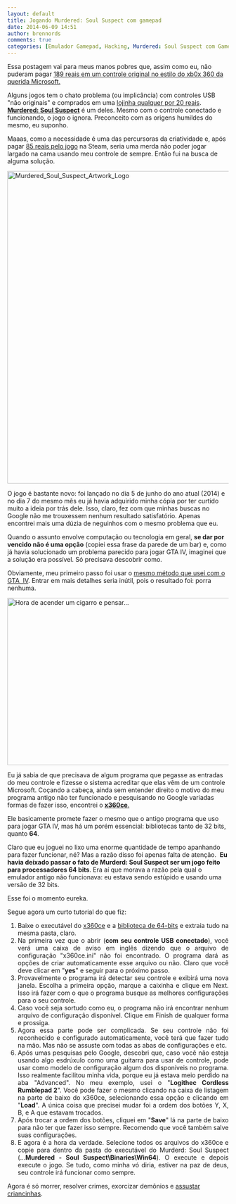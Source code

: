 ```yaml
---
layout: default
title: Jogando Murdered: Soul Suspect com gamepad
date: 2014-06-09 14:51
author: brennords
comments: true
categories: [Emulador Gamepad, Hacking, Murdered: Soul Suspect com Gamepad, Murdered: Soul Suspect Controle, Problema Murderd: Soul Suspect, Tutorial Murdered: Soul Suspect, x360ce Murdered: Soul Suspect]
---
```

Essa postagem vai para meus manos pobres que, assim como eu, não puderam pagar <a href="http://www.walmart.com.br/produto/Games/Acessorios-Xbox-360/Microsoft/252729-Controle-sem-Fio-XBox-NSF-00023-Preto-Microsoft" target="_blank">189 reais em um controle original no estilo do xb0x 360 da querida Microsoft.</a>

Alguns jogos tem o chato problema (ou implicância) com controles USB "não originais" e comprados em uma <a href="http://www.kabum.com.br/cgi-local/site/produtos/descricao.cgi?codigo=37652&amp;origem=52&amp;utm_source=GOOGLE-SHOPPING&amp;utm_medium=COMPARADOR&amp;gclid=CNa--7uM7b4CFavm7AodrSIAFg" target="_blank">lojinha qualquer por 20 reais</a>. <a href="http://murdered.com/" target="_blank"><strong>Murdered: Soul Suspect</strong></a> é um deles. Mesmo com o controle conectado e funcionando, o jogo o ignora. Preconceito com as origens humildes do mesmo, eu suponho.

Maaas, como a necessidade é uma das percursoras da criatividade e, após pagar <a href="http://store.steampowered.com/app/233290/" target="_blank">85 reais pelo jogo</a> na Steam, seria uma merda não poder jogar largado na cama usando meu controle de sempre. Então fui na busca de alguma solução.

<a href="https://brenn0.files.wordpress.com/2014/06/murdered_soul_suspect_artwork_logo.jpg"><img class="aligncenter size-large wp-image-955" src="http://brenn0.files.wordpress.com/2014/06/murdered_soul_suspect_artwork_logo.jpg?w=676" alt="Murdered_Soul_Suspect_Artwork_Logo" width="676" height="710" /></a>

<!--more-->

O jogo é bastante novo: foi lançado no dia 5 de junho do ano atual (2014) e no dia 7 do mesmo mês eu já havia adquirido minha cópia por ter curtido muito a ideia por trás dele. Isso, claro, fez com que minhas buscas no Google não me trouxessem nenhum resultado satisfatório. Apenas encontrei mais uma dúzia de neguinhos com o mesmo problema que eu.

Quando o assunto envolve computação ou tecnologia em geral, <strong>se dar por vencido não é uma opção</strong> (copiei essa frase da parede de um bar) e, como já havia solucionado um problema parecido para jogar GTA IV, imaginei que a solução era possível. Só precisava descobrir como.

Obviamente, meu primeiro passo foi usar o <a href="http://www.4shared.com/rar/aiIxpnVG/XInput_Test__Emulador_de_Contr.html?locale=pt-BR" target="_blank">mesmo método que usei com o GTA  IV</a>. Entrar em mais detalhes seria inútil, pois o resultado foi: porra nenhuma.

<a href="https://brenn0.files.wordpress.com/2014/06/large-2149509.jpg"><img class="size-large wp-image-956" src="http://brenn0.files.wordpress.com/2014/06/large-2149509.jpg?w=676" alt="Hora de acender um cigarro e pensar..." width="676" height="380" /></a>

Eu já sabia de que precisava de algum programa que pegasse as entradas do meu controle e fizesse o sistema acreditar que elas vêm de um controle Microsoft. Coçando a cabeça, ainda sem entender direito o motivo do meu programa antigo não ter funcionado e pesquisando no Google variadas formas de fazer isso, encontrei o <a href="https://code.google.com/p/x360ce/" target="_blank"><strong>x360ce</strong>. </a>

Ele basicamente promete fazer o mesmo que o antigo programa que uso para jogar GTA IV, mas há um porém essencial: bibliotecas tanto de 32 bits, quanto <strong>64</strong>.

Claro que eu joguei no lixo uma enorme quantidade de tempo apanhando para fazer funcionar, né? Mas a razão disso foi apenas falta de atenção.  <strong>Eu havia deixado passar o fato de Murderd: Soul Suspect ser um jogo feito para processadores 64 bits</strong>. Era aí que morava a razão pela qual o emulador antigo não funcionava: eu estava sendo estúpido e usando uma versão de 32 bits.

Esse foi o momento eureka.

Segue agora um curto tutorial do que fiz:

<ol style="text-align:justify;">
    <li>Baixe o executável do <a href="https://x360ce.googlecode.com/files/x360ce.App-2.1.2.191.zip" target="_blank">x360ce</a> e a <a href="https://x360ce.googlecode.com/files/x360ce_lib64_r848_VS2010.zip" target="_blank">biblioteca de 64-bits</a> e extraia tudo na mesma pasta, claro.</li>
    <li>Na primeira vez que o abrir (<strong>com seu controle USB conectado</strong>), você verá uma caixa de aviso em inglês dizendo que o arquivo de configuração "x360ce.ini" não foi encontrado. O programa dará as opções de criar automaticamente esse arquivo ou não. Claro que você deve clicar em "<strong>yes</strong>" e seguir para o próximo passo.</li>
    <li>Provavelmente o programa irá detectar seu controle e exibirá uma nova janela. Escolha a primeira opção, marque a caixinha e clique em Next. Isso irá fazer com o que o programa busque as melhores configurações para o seu controle.</li>
    <li>Caso você seja sortudo como eu, o programa não irá encontrar nenhum arquivo de configuração disponível. Clique em Finish de qualquer forma e prossiga.</li>
    <li>Agora essa parte pode ser complicada. Se seu controle não foi reconhecido e configurado automaticamente, você terá que fazer tudo na mão. Mas não se assuste com todas as abas de configurações e etc.</li>
    <li>Após umas pesquisas pelo Google, descobri que, caso você não esteja usando algo esdrúxulo como uma guitarra para usar de controle, pode usar como modelo de configuração algum dos disponíveis no programa. Isso realmente facilitou minha vida, porque eu já estava meio perdido na aba "Advanced". No meu exemplo, usei o "<strong>Logithec Cordless Rumblepad 2</strong>". Você pode fazer o mesmo clicando na caixa de listagem na parte de baixo do x360ce, selecionando essa opção e clicando em "<strong>Load</strong>". A única coisa que precisei mudar foi a ordem dos botões Y, X, B, e A que estavam trocados.</li>
    <li>Após trocar a ordem dos botões, cliquei em "<strong>Save</strong>" lá na parte de baixo para não ter que fazer isso sempre. Recomendo que você também salve suas configurações.</li>
    <li>E agora é a hora da verdade. Selecione todos os arquivos do x360ce e copie para dentro da pasta do executável do Murderd: Soul Suspect (...<strong>Murdered - Soul Suspect\Binaries\Win64</strong>). O execute e depois execute o jogo. Se tudo, como minha vó diria, estiver na paz de deus, seu controle irá funcionar como sempre.</li>
</ol>

Agora é só morrer, resolver crimes, exorcizar demônios e <a href="http://www.jeuxcapt.com/upload/module_images/1393496090_murdered-soul-suspect-jeuxcapt-2.jpg" target="_blank">assustar criancinhas</a>.
